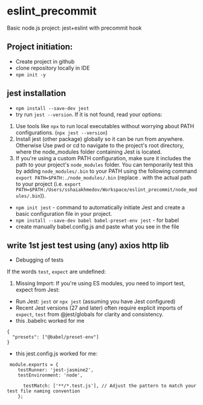 # eslint_precommit

Basic node.js project: jest+eslint with precommit hook

## Project initiation:
- Create project in github
- clone repository locally in IDE
- `npm init -y`

## jest installation
- `npm install --save-dev jest`
 - try run `jest --version`. If it is not found, read your options:
  1. Use tools like `npx` to run local executables without worrying about PATH configurations. (`npx jest --version`)
  2. Install jest (other package) globally so it can be run from anywhere. Otherwise Use pwd or cd to navigate to the project's root directory, where the node_modules folder containing Jest is located.
  3. If you're using a custom PATH configuration, make sure it includes the path to your project's `node_modules` folder. You can temporarily test this by adding `node_modules/.bin` to your PATH using the following command `export PATH=$PATH:./node_modules/.bin` (replace . with the actual path to your project (i.e. `export PATH=$PATH:/Users/sshaiakhmedov/Workspace/eslint_precommit/node_modules/.bin`)).

- `npm init jest` -  command to automatically initiate Jest and create a basic configuration file in your project.
- `npm install --save-dev babel babel-preset-env jest` - for babel
- create manually babel.config.js and paste what you see in the file

## write 1st jest test using (any) axios http lib


- Debugging of tests

If the words `test`, `expect` are undefined:

1. Missing Import: If you're using ES modules, you need to import test, expect from Jest:

- Run Jest: `jest` or `npx jest` (assuming you have Jest configured)
- Recent Jest versions (27 and later) often require explicit imports of `expect`, `test` from @jest/globals for clarity and consistency.
- this .babelrc worked for me 
```
{
  "presets": ["@babel/preset-env"]
}
```

- this jest.config.js worked for me:
```
 module.exports = {
    testRunner: 'jest-jasmine2',
    testEnvironment: 'node',

      testMatch: ['**/*.test.js'], // Adjust the pattern to match your test file naming convention
    };
```






